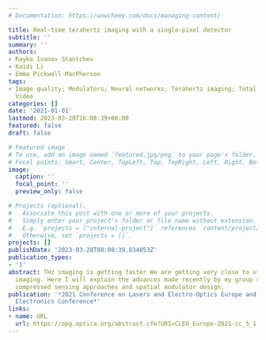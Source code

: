 ```yaml
---
# Documentation: https://wowchemy.com/docs/managing-content/

title: Real-time terahertz imaging with a single-pixel detector
subtitle: ''
summary: ''
authors:
- Rayko Ivanov Stantchev
- Kaidi Li
- Emma Pickwell-MacPherson
tags:
- Image quality; Modulators; Neural networks; Terahertz imaging; Total internal reflection;
  Video
categories: []
date: '2021-01-01'
lastmod: 2023-03-28T16:08:39+08:00
featured: false
draft: false

# Featured image
# To use, add an image named `featured.jpg/png` to your page's folder.
# Focal points: Smart, Center, TopLeft, Top, TopRight, Left, Right, BottomLeft, Bottom, BottomRight.
image:
  caption: ''
  focal_point: ''
  preview_only: false

# Projects (optional).
#   Associate this post with one or more of your projects.
#   Simply enter your project's folder or file name without extension.
#   E.g. `projects = ["internal-project"]` references `content/project/deep-learning/index.md`.
#   Otherwise, set `projects = []`.
projects: []
publishDate: '2023-03-28T08:08:39.834053Z'
publication_types:
- '1'
abstract: THz imaging is getting faster We are getting very close to video rate THz
  imaging. Here I will explain the advances made recently by my group relating to
  compressed sensing approaches and spatial modulator design.
publication: '*2021 Conference on Lasers and Electro-Optics Europe and European Quantum
  Electronics Conference*'
links:
- name: URL
  url: https://opg.optica.org/abstract.cfm?URI=CLEO_Europe-2021-cc_5_1
---
```

